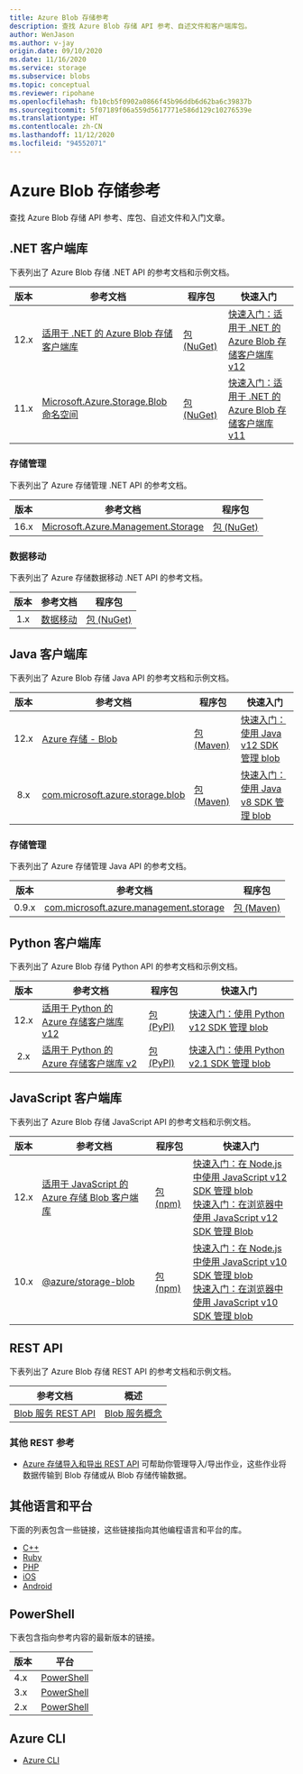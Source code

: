 ```yaml
---
title: Azure Blob 存储参考
description: 查找 Azure Blob 存储 API 参考、自述文件和客户端库包。
author: WenJason
ms.author: v-jay
origin.date: 09/10/2020
ms.date: 11/16/2020
ms.service: storage
ms.subservice: blobs
ms.topic: conceptual
ms.reviewer: ripohane
ms.openlocfilehash: fb10cb5f0902a0866f45b96ddb6d62ba6c39837b
ms.sourcegitcommit: 5f07189f06a559d5617771e586d129c10276539e
ms.translationtype: HT
ms.contentlocale: zh-CN
ms.lasthandoff: 11/12/2020
ms.locfileid: "94552071"
---
```

# <a name="azure-blob-storage-reference"></a>Azure Blob 存储参考

查找 Azure Blob 存储 API 参考、库包、自述文件和入门文章。

## <a name="net-client-libraries"></a>.NET 客户端库

下表列出了 Azure Blob 存储 .NET API 的参考文档和示例文档。

|  版本  | 参考文档 | 程序包 | 快速入门 |
| :-------: | ----------------------- | ------- | ---------- |
| 12.x | [适用于 .NET 的 Azure Blob 存储客户端库](https://docs.microsoft.com/dotnet/api/overview/azure/storage.blobs-readme) | [包 (NuGet)](https://www.nuget.org/packages/Azure.Storage.Blobs/) | [快速入门：适用于 .NET 的 Azure Blob 存储客户端库 v12](/storage/blobs/storage-quickstart-blobs-dotnet) |
| 11.x | [Microsoft.Azure.Storage.Blob 命名空间](https://docs.microsoft.com/dotnet/api/microsoft.azure.storage.blob) | [包 (NuGet)](https://www.nuget.org/packages/Microsoft.Azure.Storage.Blob/) | [快速入门：适用于 .NET 的 Azure Blob 存储客户端库 v11](/storage/blobs/storage-quickstart-blobs-dotnet-legacy) |

### <a name="storage-management"></a>存储管理

下表列出了 Azure 存储管理 .NET API 的参考文档。

|  版本  | 参考文档 | 程序包 |
| :-------: | ----------------------- | ------- |
| 16.x | [Microsoft.Azure.Management.Storage](https://docs.microsoft.com/dotnet/api/microsoft.azure.management.storage) | [包 (NuGet)](https://www.nuget.org/packages/Microsoft.Azure.Management.Storage/) |

### <a name="data-movement"></a>数据移动

下表列出了 Azure 存储数据移动 .NET API 的参考文档。

|  版本  | 参考文档 | 程序包 |
| :-------: | ----------------------- | ------- |
| 1.x | [数据移动](https://docs.microsoft.com/dotnet/api/microsoft.azure.storage.datamovement) | [包 (NuGet)](https://www.nuget.org/packages/Microsoft.Azure.Storage.DataMovement/) |

## <a name="java-client-libraries"></a>Java 客户端库

下表列出了 Azure Blob 存储 Java API 的参考文档和示例文档。

|  版本  | 参考文档 | 程序包 | 快速入门 |
| :-------: | ----------------------- | ------- | ---------- |
| 12.x | [Azure 存储 - Blob](https://docs.microsoft.com/java/api/overview/azure/storage-blob-readme) | [包 (Maven)](https://mvnrepository.com/artifact/com.azure/azure-storage-blob) | [快速入门：使用 Java v12 SDK 管理 blob](/storage/blobs/storage-quickstart-blobs-java) |
| 8.x | [com.microsoft.azure.storage.blob](https://docs.microsoft.com/java/api/com.microsoft.azure.storage.blob) | [包 (Maven)](https://mvnrepository.com/artifact/com.microsoft.azure/azure-storage) | [快速入门：使用 Java v8 SDK 管理 blob](/storage/blobs/storage-quickstart-blobs-java-legacy) |

### <a name="storage-management"></a>存储管理

下表列出了 Azure 存储管理 Java API 的参考文档。

|  版本  | 参考文档 | 程序包 |
| :-------: | ----------------------- | ------- |
| 0.9.x | [com.microsoft.azure.management.storage](https://docs.microsoft.com/java/api/overview/azure/storage/management) | [包 (Maven)](https://mvnrepository.com/artifact/com.microsoft.azure/azure-svc-mgmt-storage) |

## <a name="python-client-libraries"></a>Python 客户端库

下表列出了 Azure Blob 存储 Python API 的参考文档和示例文档。

|  版本  | 参考文档 | 程序包 | 快速入门 |
| :-------: | ----------------------- | ------- | ---------- |
| 12.x | [适用于 Python 的 Azure 存储客户端库 v12](https://docs.microsoft.com/azure/developer/python/sdk/storage/overview) | [包 (PyPI)](https://pypi.org/project/azure-storage-blob/) | [快速入门：使用 Python v12 SDK 管理 blob](/storage/blobs/storage-quickstart-blobs-python) |
| 2.x | [适用于 Python 的 Azure 存储客户端库 v2](https://docs.microsoft.com/azure/developer/python/sdk/storage/overview?view=storage-py-v2&preserve-view=true) | [包 (PyPI)](https://pypi.org/project/azure-storage-blob/2.1.0/) | [快速入门：使用 Python v2.1 SDK 管理 blob](/storage/blobs/storage-quickstart-blobs-python-legacy) |

## <a name="javascript-client-libraries"></a>JavaScript 客户端库

下表列出了 Azure Blob 存储 JavaScript API 的参考文档和示例文档。

|  版本  | 参考文档 | 程序包 | 快速入门 |
| :-------: | ----------------------- | ------- | ---------- |
| 12.x | [适用于 JavaScript 的 Azure 存储 Blob 客户端库](https://docs.microsoft.com/javascript/api/overview/azure/storage-blob-readme) | [包 (npm)](https://www.npmjs.com/package/@azure/storage-blob) | [快速入门：在 Node.js 中使用 JavaScript v12 SDK 管理 blob](/storage/blobs/storage-quickstart-blobs-nodejs) <br/> [快速入门：在浏览器中使用 JavaScript v12 SDK 管理 Blob](/storage/blobs/quickstart-blobs-javascript-browser) |
| 10.x | [@azure/storage-blob](https://docs.microsoft.com/javascript/api/@azure/storage-blob/?view=azure-node-legacy&preserve-view=true) | [包 (npm)](https://www.npmjs.com/package/@azure/storage-blob/v/10.5.0) | [快速入门：在 Node.js 中使用 JavaScript v10 SDK 管理 blob](/storage/blobs/storage-quickstart-blobs-nodejs-legacy) <br/> [快速入门：在浏览器中使用 JavaScript v10 SDK 管理 blob](/storage/blobs/storage-quickstart-blobs-javascript-client-libraries-legacy)|

## <a name="rest-apis"></a>REST API

下表列出了 Azure Blob 存储 REST API 的参考文档和示例文档。

| 参考文档 | 概述 |
| ----------------------- | -------- |
| [Blob 服务 REST API](https://docs.microsoft.com/rest/api/storageservices/blob-service-rest-api) | [Blob 服务概念](https://docs.microsoft.com/rest/api/storageservices/blob-service-concepts) |

### <a name="other-rest-reference"></a>其他 REST 参考

- [Azure 存储导入和导出 REST API](https://docs.microsoft.com/rest/api/storageimportexport/) 可帮助你管理导入/导出作业，这些作业将数据传输到 Blob 存储或从 Blob 存储传输数据。

## <a name="other-languages-and-platforms"></a>其他语言和平台

下面的列表包含一些链接，这些链接指向其他编程语言和平台的库。

- [C++](https://azure.github.io/azure-storage-cpp)
- [Ruby](https://azure.github.io/azure-storage-ruby)
- [PHP](https://azure.github.io/azure-storage-php/)
- [iOS](https://azure.github.io/azure-storage-ios/)
- [Android](https://azure.github.io/azure-storage-android)

## <a name="powershell"></a>PowerShell

下表包含指向参考内容的最新版本的链接。

| 版本 | 平台 |
| ------- | -------- |
|  4.x  | [PowerShell](https://docs.microsoft.com/powershell/module/az.storage/?view=azps-4.6.1&preserve-view=true) |
|  3.x  | [PowerShell](https://docs.microsoft.com/powershell/module/az.storage/?view=azps-3.8.0&preserve-view=true) |
|  2.x  | [PowerShell](https://docs.microsoft.com/powershell/module/az.storage/?view=azps-2.8.0&preserve-view=true) |

## <a name="azure-cli"></a>Azure CLI

- [Azure CLI](/cli/storage)
